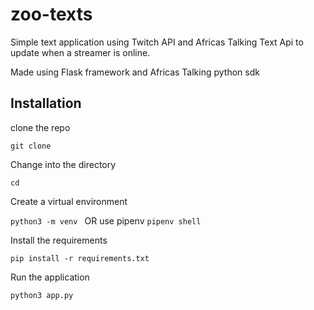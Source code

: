 # zoo-texts

Simple text application using Twitch API and Africas Talking Text Api to update when a streamer is online.

Made using Flask framework and Africas Talking python sdk
## Installation 
clone the repo
 
`git clone`

Change into the directory

`cd `

Create a virtual environment

`python3 -m venv ` OR use pipenv `pipenv shell`

Install the requirements

`pip install -r requirements.txt`

Run the application 

`python3 app.py`